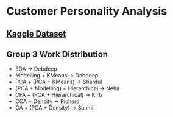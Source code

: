 # Customer Personality Analysis

## [Kaggle Dataset](https://www.kaggle.com/datasets/imakash3011/customer-personality-analysis)

## Group 3 Work Distribution

* EDA -> Debdeep
* Modelling + KMeans -> Debdeep
* PCA + (PCA + KMeans) -> Shardul
* (PCA + Modelling) + Hierarchical -> Neha
* CFA + (PCA + Hierarchical) -> Kirti
* CCA + Density -> Richard
* CA + (PCA + Density) ->  Sanmil
